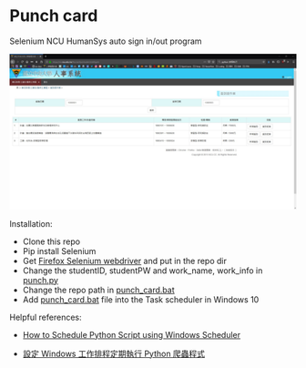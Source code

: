 # Punch card
Selenium NCU HumanSys auto sign in/out program

![web](web.jpg)

Installation:

- Clone this repo
- Pip install Selenium 
- Get [Firefox Selenium webdriver](https://github.com/mozilla/geckodriver/releases) and put in the repo dir
- Change the studentID, studentPW and work_name, work_info in [punch.py](punch.py)
- Change the repo path in [punch_card.bat](punch_card.bat)
- Add [punch_card.bat](punch_card.bat) file into the Task scheduler in Windows 10 

Helpful references:

- [How to Schedule Python Script using Windows Scheduler](https://datatofish.com/python-script-windows-scheduler/)

- [設定 Windows 工作排程定期執行 Python 爬蟲程式](https://titangene.github.io/article/set-up-windows-task-scheduler-to-periodically-execute-python-crawler.html)